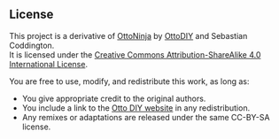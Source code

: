 ## License

This project is a derivative of [OttoNinja](https://github.com/OttoDIY/OttoNinja) by [OttoDIY](https://www.ottodiy.com) and Sebastian Coddington.  
It is licensed under the [Creative Commons Attribution-ShareAlike 4.0 International License](https://creativecommons.org/licenses/by-sa/4.0/).

You are free to use, modify, and redistribute this work, as long as:
- You give appropriate credit to the original authors.
- You include a link to the [Otto DIY website](https://www.ottodiy.com) in any redistribution.
- Any remixes or adaptations are released under the same CC-BY-SA license.
